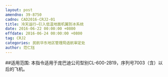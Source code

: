 ```yaml
---
layout: post
amendno: 39-8750
cadno: CAD2016-CRJ2-01
title: 冷天运行—引入低温地面机翼防冰系统
date: 2016-06-22 00:00:00 +0800
effdate: 2016-06-24 00:00:00 +0800
tag: CRJ2
categories: 民航华东地区管理局适航审定处
author: 范仁钰
---
```


##适用范围:
本指令适用于庞巴迪公司型别CL-600-2B19，序列号7003（含）以后的飞机。

